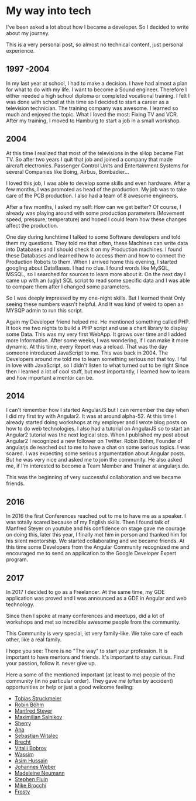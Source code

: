 # My way into tech

I've been asked a lot about how I became a developer.
So I decided to write about my journey.

This is a very personal post, so almost no technical content, just personal experience.

## 1997 -2004

In my last year at school, I had to make a decision. I have had almost a plan for what to do with my life. I want to become a Sound engineer.
Therefore I either needed a high school diploma or completed vocational training.
I felt I was done with school at this time so I decided to start a career as a television technician.
The training company was awesome.
I learned so much and enjoyed the topic.
What I loved the most: Fixing TV and VCR. After my training, I moved to Hamburg to start a job in a small workshop.

## 2004

At this time I realized that most of the televisions in the sHop became Flat TV.
So after two years I quit that job and joined a company that made aircraft electronics. Passenger Control Units and Entertainment Systems for several Companies like Boing, Airbus, Bombadier...

I loved this job, I was able to develop some skills and even hardware.
After a few months, I was promoted as head of the production.
My job was to take care of the PCB production. I also had a team of 8 awesome engineers.

After a few months, I asked my self: How can we get better? Of course, I already was playing around with some production parameters (Movement speed, pressure, temperature) and hoped I could learn how these changes affect the production.

One day during lunchtime I talked to some Software developers and told them my questions. They told me that often, these Machines can write data into Databases and I should check it on my Production machines. I found these Databases and learned how to access them and how to connect the Production Robots to them.
When I arrived home this evening, I started googling about DataBases. I had no clue. I found words like MySQL, MSSQL, so I searched for sources to learn more about it.
On the next day I came up with an (ugly) SQL script to read some specific data and I was able to compare them after I changed some parameters.

So I was deeply impressed by my one-night skills.
But I learned theát Only seeing these numbers wasn't helpful.
And It was kind of weird to open an MYSQP admin to run this script.

Again my Developer friend helped me. He mentioned something called PHP.
It took me two nights to build a PHP script and use a chart library to display some Data.
This was my very first WebApp.
It grows over time and I added more Information. After some weeks, I was wondering, if I can make it more dynamic. At this time, every Report was a reload.
That was the day someone introduced JavaScript to me. This was back in 2004. The Developers around me told me to learn something serious not that toy. I fall in love with JavaScript, so I didn't listen to what turned out to be right
Since then I learned a lot of cool stuff, but most importantly, I learned how to learn and how important a mentor can be.

## 2014

I can't remember how I started AngularJS but I can remember the day when I did my first try with Angular2. It was at around alpha-52.
At this time I already started doing workshops at my employer and I wrote blog posts on how to do web technologies.
I also had a tutorial on AngularJS so to start an Angular2 tutorial was the next logical step.
When I published my post about Angular2 I recognized a new follower on Twitter.
Robin Böhm, Founder of angularjs.de reached out to me to have a chat on some serious topics.
I was scared.
I was expecting some serious argumentation about Angular posts.
But he was very nice and asked me to join the community. He also asked me, if I'm interested to become a Team Member and Trainer at angularjs.de.

This was the beginning of very successful collaboration and we became friends.

## 2016

In 2016 the first Conferences reached out to me to have me as a speaker. I was totally scared because of my English skills. Then I found talk of Manfred Steyer on youtube and his confidence on stage gave me courage on doing this, later this year, I finally met him in person and thanked him for his silent mentorship.
We started collaborating and we became friends.
At this time some Developers from the Angular Community recognized me and encouraged me to send an application to the Google Developer Expert program.

## 2017

In 2017 I decided to go as a Freelancer. At the same time, my GDE application was proved and I was announced as a GDE in Angular and web technology.

Since then I spoke at many conferences and meetups, did a lot of workshops and met so incredible awesome people from the community.

This Community is very special, ist very family-like.
We take care of each other, like a real family.

I hope you see: There is no "The way" to start your profession. It is important to have mentors and friends. It's important to stay curious. Find your passion, follow it. never give up.

Here a some of the mentioned important (at least to me) people of the community (in no particular order).
They gave me (often by accident) opportunities or help or just a good welcome feeling:

- <a href="https://twitter.com/tobmaster"  target="_blank">Tobias Struckmeier</a>
- <a href="https://twitter.com/robinboehm"  target="_blank">Robin Böhm</a>
- <a href="https://twitter.com/ManfredSteyer"  target="_blank">Manfred Steyer</a>
- <a href="https://twitter.com/webmaxru"  target="_blank">Maximilian Salnikov</a>
- <a href="https://twitter.com/sherrrylst"  target="_blank">Sherry</a>
- <a href="https://twitter.com/AnaCidre_"  target="_blank">Ana</a>
- <a href="https://twitter.com/sebawita"  target="_blank">Sebastian Witalec</a>
- <a href="https://twitter.com/brechtbilliet"  target="_blank">Brecht</a>
- <a href="https://twitter.com/bobrov1989"  target="_blank">Vitalii Bobrov</a>
- <a href="https://twitter.com/manekinekko"  target="_blank">Wassim</a>
- <a href="https://twitter.com/jawache"  target="_blank">Asim Hussain</a>
- <a href="https://twitter.com/jowe"  target="_blank">Johannes Weber</a>
- <a href="https://twitter.com/Maggysche"  target="_blank">Madeleine Neumann</a>
- <a href="https://twitter.com/stephenfluin"  target="_blank">Stephen Fluin</a>
- <a href="https://twitter.com/Brocco"  target="_blank">Mike Brocchi</a>
- <a href="https://twitter.com/aaronfrost"  target="_blank">Frosty</a>
